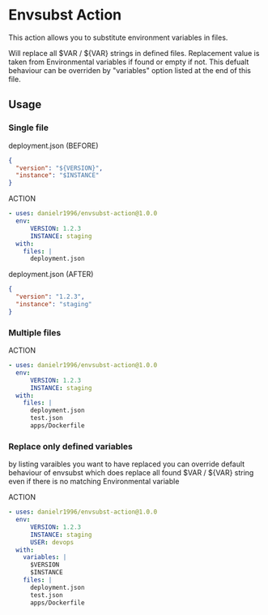 # Envsubst Action 

This action allows you to substitute environment variables in files.

Will replace all $VAR / ${VAR} strings in defined files. Replacement value is taken from Environmental variables if found or empty if not.
This defualt behaviour can be overriden by "variables" option listed at the end of this file.

## Usage

### Single file
deployment.json (BEFORE)
```json
{
  "version": "${VERSION}",
  "instance": "$INSTANCE"
}
```

ACTION
```yaml
- uses: danielr1996/envsubst-action@1.0.0
  env:
      VERSION: 1.2.3
      INSTANCE: staging
  with:
    files: |
      deployment.json
```


deployment.json (AFTER)
```json
{
  "version": "1.2.3",
  "instance": "staging"
}
```

### Multiple files

ACTION
```yaml
- uses: danielr1996/envsubst-action@1.0.0
  env:
      VERSION: 1.2.3
      INSTANCE: staging
  with:
    files: |
      deployment.json
      test.json
      apps/Dockerfile
```


### Replace only defined variables
by listing varaibles you want to have replaced you can override default behaviour of envsubst which does replace all found $VAR / ${VAR} string even if there is no matching Environmental variable

ACTION
```yaml
- uses: danielr1996/envsubst-action@1.0.0
  env:
      VERSION: 1.2.3
      INSTANCE: staging
      USER: devops
  with:
    variables: |
      $VERSION
      $INSTANCE
    files: |
      deployment.json
      test.json
      apps/Dockerfile
```
